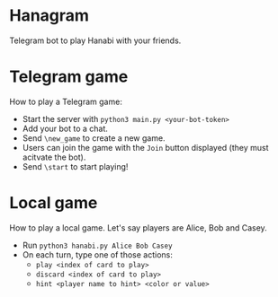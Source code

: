 # Hanagram
Telegram bot to play Hanabi with your friends.

# Telegram game
How to play a Telegram game:
- Start the server with `python3 main.py <your-bot-token>`
- Add your bot to a chat.
- Send `\new_game` to create a new game.
- Users can join the game with the `Join` button displayed (they must acitvate the bot).
- Send `\start` to start playing!

# Local game
How to play a local game. Let's say players are Alice, Bob and Casey. 
- Run `python3 hanabi.py Alice Bob Casey`
- On each turn, type one of those actions:
    - `play <index of card to play>`
    - `discard <index of card to play>`
    - `hint <player name to hint> <color or value>`
